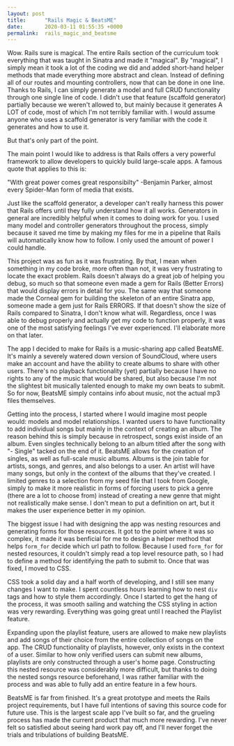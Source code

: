 ```yaml
---
layout: post
title:      "Rails Magic & BeatsME"
date:       2020-03-11 01:55:35 +0000
permalink:  rails_magic_and_beatsme
---
```



Wow. Rails sure is magical. The entire Rails section of the curriculum took everything that was taught in Sinatra and made it "magical".
By "magical", I simply mean it took a lot of the coding we did and added short-hand helper methods that made everything more abstract and clean. Instead of defining all of our routes and mounting controllers, now that can be done in one line. Thanks to Rails, I can simply generate a model and full CRUD functionality through one single line of code. I didn't use that feature (scaffold generator) partially because we weren't allowed to, but mainly because it generates A LOT of code, most of which I'm not terribly familiar with. I would assume anyone who uses a scaffold generator is very familiar with the code it generates and how to use it.

But that's only part of the point.

The main point I would like to address is that Rails offers a very powerful framework to allow developers to quickly build large-scale apps. A famous quote that applies to this is:

  "With great power comes great responsibilty"  -Benjamin Parker, almost every Spider-Man form of media that exists.
	
Just like the scaffold generator, a developer can't really harness this power that Rails offers until they fully understand how it all works. Generators in general are incredibly helpful when it comes to doing work for you. I used many model and controller generators throughout the process, simply because it saved me time by making my files for me in a pipeline that Rails will automatically know how to follow. I only used the amount of power I could handle.

This project was as fun as it was frustrating. By that, I mean when something in my code broke, more often than not, it was very frustrating to locate the exact problem. Rails doesn't always do a great job of helping you debug, so much so that someone even made a gem for Rails (Better Errors) that would display errors in detail for you. The same way that someone made the Corneal gem for building the skeleton of an entire Sinatra app, someone made a gem just for Rails ERRORS. If that doesn't show the size of Rails compared to Sinatra, I don't know what will. Regardless, once I was able to debug properly and actually get my code to function properly, it was one of the most satisfying feelings I've ever experienced. I'll elaborate more on that later.

The app I decided to make for Rails is a music-sharing app called BeatsME. It's mainly a severely watered down version of SoundCloud, where users make an account and have the ability to create albums to share with other users. There's no playback functionality (yet) partially because I have no rights to any of the music that would be shared, but also because I'm not the slightest bit musically talented enough to make my own beats to submit. So for now, BeatsME simply contains info about music, not the actual mp3 files themselves.

Getting into the process, I started where I would imagine most people would: models and model relationships. I wanted users to have functionality to add individual songs but mainly in the context of creating an album. The reason behind this is simply because in retrospect, songs exist inside of an album. Even singles technically belong to an album titled after the song with "- Single" tacked on the end of it. BeatsME allows for the creation of singles, as well as full-scale music albums. Albums is the join table for artists, songs, and genres, and also belongs to a user. An artist will have many songs, but only in the context of the albums that they've created. I limited genres to a selection from my seed file that I took from Google, simply to make it more realistic in forms of forcing users to pick a genre (there are a lot to choose from) instead of creating a new genre that might not realistically make sense. I don't mean to put a definition on art, but it makes the user experience better in my opinion.

The biggest issue I had with designing the app was nesting resources and generating forms for those resources. It got to the point where it was so complex, it made it was benficial for me to design a helper method that helps `form_for` decide which url path to follow. Because I used `form_for` for nested resources, it couldn't simply read a top level resource path, so I had to define a method for identifying the path to submit to. Once that was fixed, I moved to CSS.

CSS took a solid day and a half worth of developing, and I still see many changes I want to make. I spent countless hours learning how to nest `div` tags and how to style them accordingly. Once I started to get the hang of the process, it was smooth sailing and watching the CSS styling in action was very rewarding. Everything was going great until I reached the Playlist feature. 

Expanding upon the playlist feature, users are allowed to make new playlists and add songs of their choice from the entire collection of songs on the app. The CRUD functionality of playlists, however, only exists in the context of a user. Similar to how only verified users can submit new albums, playlists are only constructed through a user's home page. Constructing this nested resource was considerably more difficult, but thanks to doing the nested songs resource beforehand, I was rather familiar with the process and was able to fully add an entire feature in a few hours. 

BeatsME is far from finished. It's a great prototype and meets the Rails project requirements, but I have full intentions of saving this source code for future use. This is the largest scale app I've built so far, and the grueling process has made the current product that much more rewarding. I've never felt so satisfied about seeing hard work pay off, and I'll never forget the trials and tribulations of building BeatsME.
